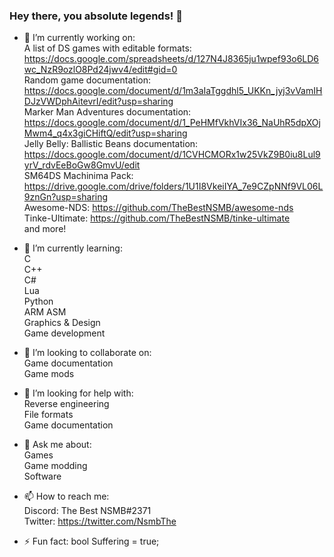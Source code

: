 ### Hey there, you absolute legends! 👋

- 🔭 I’m currently working on: <br />
A list of DS games with editable formats: https://docs.google.com/spreadsheets/d/127N4J8365ju1wpef93o6LD6wc_NzR9ozlO8Pd24jwv4/edit#gid=0 <br />
Random game documentation: https://docs.google.com/document/d/1m3aIaTggdhl5_UKKn_jyj3vVamIHDJzVWDphAitevrI/edit?usp=sharing <br />
Marker Man Adventures documentation: https://docs.google.com/document/d/1_PeHMfVkhVIx36_NaUhR5dpXOjMwm4_q4x3giCHiftQ/edit?usp=sharing <br />
Jelly Belly: Ballistic Beans documentation: https://docs.google.com/document/d/1CVHCMORx1w25VkZ9B0iu8Lul9yrV_rdvEeBoGw8GmvU/edit <br />
SM64DS Machinima Pack: https://drive.google.com/drive/folders/1U1I8VkeiIYA_7e9CZpNNf9VL06L9znGn?usp=sharing <br />
Awesome-NDS: https://github.com/TheBestNSMB/awesome-nds <br />
Tinke-Ultimate: https://github.com/TheBestNSMB/tinke-ultimate <br />
and more! <br />

- 🌱 I’m currently learning: <br />
C <br />
C++ <br />
C# <br />
Lua <br />
Python <br />
ARM ASM <br />
Graphics & Design <br />
Game development <br />

- 👯 I’m looking to collaborate on: <br />
Game documentation <br />
Game mods <br />

- 🤔 I’m looking for help with: <br />
Reverse engineering <br />
File formats <br />
Game documentation <br />

- 💬 Ask me about: <br />
Games <br />
Game modding <br />
Software <br />

- 📫 How to reach me: <br />
Discord: The Best NSMB#2371 <br />
Twitter: https://twitter.com/NsmbThe <br />

- ⚡ Fun fact:
bool Suffering = true; <br />
